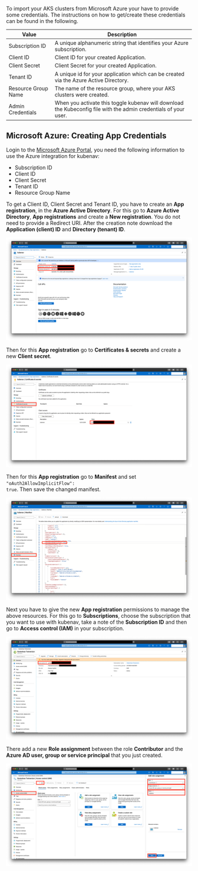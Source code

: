 To import your AKS clusters from Microsoft Azure your have to provide some credentials. The instructions on how to get/create these credentials can be found in the following.

| Value | Description |
| ----- | ----------- |
| Subscription ID | A unique alphanumeric string that identifies your Azure subscription.  |
| Client ID | Client ID for your created Application. |
| Client Secret | Client Secret for your created Application. |
| Tenant ID | A unique id for your application which can be created via the Azure Active Directory. |
| Resource Group Name | The name of the resource group, where your AKS clusters were created. |
| Admin Credentials | When you activate this toggle kubenav will download the Kubeconfig file with the admin credentials of your user. |

## Microsoft Azure: Creating App Credentials

Login to the [Microsoft Azure Portal](https://portal.azure.com/), you need the following information to use the Azure integration for kubenav:

- Subscription ID
- Client ID
- Client Secret
- Tenant ID
- Resource Group Name

To get a Client ID, Client Secret and Tenant ID, you have to create an **App registration**, in the **Azure Active Directory**. For this go to **Azure Active Directory**, **App registrations** and create a **New registration**. You do not need to provide a Redirect URI. After the creation note download the **Application (client) ID** and **Directory (tenant) ID**.

![Microsoft Azure: Creating App Credentials](../images/mobile/microsoft-azure-1.png)

Then for this **App registration** go to **Certificates & secrets** and create a new **Client secret**.

![Microsoft Azure: Creating App Credentials](../images/mobile/microsoft-azure-2.png)

Then for this **App registration** go to **Manifest** and set <code>"oAuth2AllowImplicitFlow": true</code>. Then save the changed manifest.

![Microsoft Azure: Creating App Credentials](../images/mobile/microsoft-azure-3.png)

Next you have to give the new **App registration** permissions to manage the above resources. For this go to **Subscriptions**, choose the subscription that you want to use with kubenav, take a note of the **Subscription ID** and then go to **Access control (IAM)** in your subscription.

![Microsoft Azure: Creating App Credentials](../images/mobile/microsoft-azure-4.png)

There add a new **Role assignment** between the role **Contributor** and the **Azure AD user, group or service principal** that you just created.

![Microsoft Azure: Creating App Credentials](../images/mobile/microsoft-azure-5.png)

